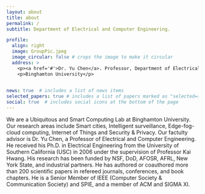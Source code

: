```yaml
---
layout: about
title: about
permalink: /
subtitle: Department of Electrical and Computer Engineering.

profile:
  align: right
  image: GroupPic.jpeg
  image_circular: false # crops the image to make it circular
  address: >
    <p><a href='#'>Dr. Yu Chen</a>. Professor, Department of Electrical and Computer Engineering.<br>Associate Director, Center for Information Assurance and Cybersecurity.</p>
    <p>Binghamton University</p>
   

news: true  # includes a list of news items
selected_papers: true # includes a list of papers marked as "selected={true}"
social: true  # includes social icons at the bottom of the page
---
```


We are a Ubiquitous and Smart Computing Lab at Binghamton University. Our research areas include Smart cities, Intelligent surveillance, Edge-fog-cloud computing, Internet of Things and Security & Privacy. Our factulty advisor is Dr. Yu Chen, a Professor of Electrical and Computer Engineering. He received his Ph.D. in Electrical Engineering from the University of Southern California (USC) in 2006 under the supervision of Professor Kai Hwang. His research has been funded by NSF, DoD, AFOSR, AFRL, New York State, and industrial partners. He has authored or coauthored more than 200 scientific papers in refereed journals, conferences, and book chapters. He is a Senior Member of IEEE (Computer Society & Communication Society) and SPIE, and a member of ACM and SIGMA XI.

<!-- Write your biography here. Tell the world about yourself. Link to your favorite [subreddit](http://reddit.com). You can put a picture in, too. The code is already in, just name your picture `prof_pic.jpg` and put it in the `img/` folder.

Put your address / P.O. box / other info right below your picture. You can also disable any these elements by editing `profile` property of the YAML header of your `_pages/about.md`. Edit `_bibliography/papers.bib` and Jekyll will render your [publications page](/al-folio/publications/) automatically.

Link to your social media connections, too. This theme is set up to use [Font Awesome icons](http://fortawesome.github.io/Font-Awesome/) and [Academicons](https://jpswalsh.github.io/academicons/), like the ones below. Add your Facebook, Twitter, LinkedIn, Google Scholar, or just disable all of them.
 -->

